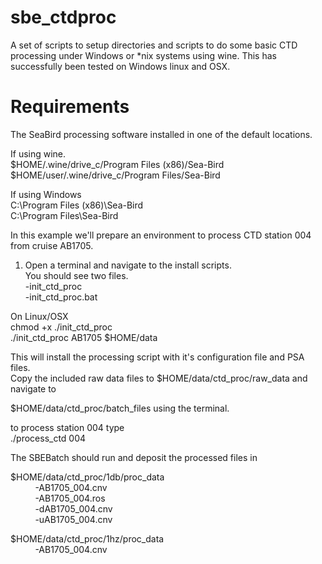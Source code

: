 # sbe_ctdproc
A set of scripts to setup directories and scripts to do some basic CTD processing under Windows or *nix systems using wine.
This has successfully been tested on Windows linux and OSX.

Requirements
============

The SeaBird processing software installed in one of the default locations.<br>

If using wine.<br>
$HOME/.wine/drive_c/Program Files (x86)/Sea-Bird<br>
$HOME/user/.wine/drive_c/Program Files/Sea-Bird<br>

If using Windows<br>
C:\Program Files (x86)\Sea-Bird<br>
C:\Program Files\Sea-Bird<br>

In this example we'll prepare an environment to process CTD station 004 from cruise AB1705.<br>

1) Open a terminal and navigate to the install scripts.<br>
You should see two files.<br>
-init_ctd_proc<br>
-init_ctd_proc.bat<br>
   
On Linux/OSX<br>
chmod +x ./init_ctd_proc<br>
./init_ctd_proc AB1705 $HOME/data<br>
   
This will install the processing script with it's configuration file and PSA files.<br>
Copy the included raw data files to $HOME/data/ctd_proc/raw_data and navigate to <br>
   
$HOME/data/ctd_proc/batch_files using the terminal.<br>
   
to process station 004 type<br>
./process_ctd 004<br>
   
The SBEBatch should run and deposit the processed files in<br>
   
$HOME/data/ctd_proc/1db/proc_data<br>
&nbsp;&nbsp;&nbsp;&nbsp;&nbsp;&nbsp;&nbsp;&nbsp;&nbsp;&nbsp;-AB1705_004.cnv<br>
&nbsp;&nbsp;&nbsp;&nbsp;&nbsp;&nbsp;&nbsp;&nbsp;&nbsp;&nbsp;-AB1705_004.ros<br>
&nbsp;&nbsp;&nbsp;&nbsp;&nbsp;&nbsp;&nbsp;&nbsp;&nbsp;&nbsp;-dAB1705_004.cnv<br>
&nbsp;&nbsp;&nbsp;&nbsp;&nbsp;&nbsp;&nbsp;&nbsp;&nbsp;&nbsp;-uAB1705_004.cnv<br>
   
$HOME/data/ctd_proc/1hz/proc_data<br>
&nbsp;&nbsp;&nbsp;&nbsp;&nbsp;&nbsp;&nbsp;&nbsp;&nbsp;&nbsp;-AB1705_004.cnv<br>
  


